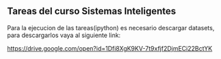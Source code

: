 ## Tareas del curso Sistemas Inteligentes
Para la ejecucion de las tareas(ipython) es necesario descargar datasets, para descargarlos vaya al siguiente link:

https://drive.google.com/open?id=1Dfi8XgK9KV-7t9xfjf2DjmECi22BctYK

